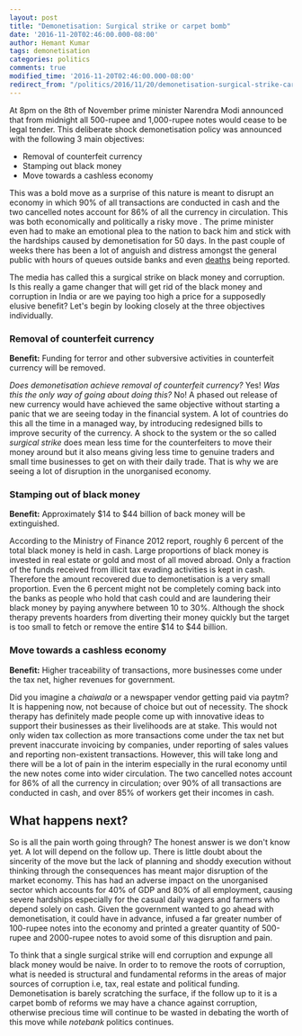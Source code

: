 ```yaml
---
layout: post
title: "Demonetisation: Surgical strike or carpet bomb"
date: '2016-11-20T02:46:00.000-08:00'
author: Hemant Kumar
tags: demonetisation
categories: politics
comments: true
modified_time: '2016-11-20T02:46:00.000-08:00'
redirect_from: "/politics/2016/11/20/demonetisation-surgical-strike-carpet-bomb"
---
```


At 8pm on the 8th of November prime minister Narendra Modi announced that from midnight all 500-rupee and 1,000-rupee notes would cease to be legal tender. This deliberate shock demonetisation policy was announced with the following 3 main objectives:

* Removal of counterfeit currency
* Stamping out black money
* Move towards a cashless economy

This was a bold move as a surprise of this nature is meant to disrupt an economy in which 90% of all transactions are conducted in cash and the two cancelled notes account for 86% of all the currency in circulation. This was both economically and politically a risky move . The prime minister even had to make an emotional plea to the nation to back him and stick with the hardships caused by demonetisation for 50 days. In the past couple of weeks there has been a lot of anguish and distress amongst the general public with hours of queues outside banks and even [deaths](http://www.huffingtonpost.in/2016/11/17/day-9-demonetisation-death-toll-rises-to-55/) being reported.

The media has called this a surgical strike on black money and corruption. Is this really a game changer that will get rid of the black money and corruption in India or are we paying too high a price for a supposedly elusive benefit? Let's begin by looking closely at the three objectives individually.

### Removal of counterfeit currency
**Benefit:** Funding for terror and other subversive activities in counterfeit currency will be removed.

*Does demonetisation achieve removal of counterfeit currency?* Yes! *Was this the only way of going about doing this?* No! A phased out release of new currency would have achieved the same objective without starting a panic that we are seeing today in the financial system. A lot of countries do this all the time in a managed way, by introducing redesigned bills to improve security of the currency. A shock to the system or the so called *surgical strike* does mean less time for the counterfeiters to move their money around but it also means giving less time to genuine traders and small time businesses to get on with their daily trade. That is why we are seeing a lot of disruption in the unorganised economy.

### Stamping out of black money
**Benefit:** Approximately $14 to $44 billion of back money will be extinguished.

According to the Ministry of Finance 2012 report, roughly 6 percent of the total black money is held in cash. Large proportions of black money is invested in real estate or gold and most of all moved abroad. Only a fraction of the funds received from illicit tax evading activities is kept in cash. Therefore the amount recovered due to demonetisation is a very small proportion. Even the 6 percent might not be completely coming back into the banks as people who hold that cash could and are laundering their black money by paying anywhere between 10 to 30%. Although the shock therapy prevents hoarders from diverting their money quickly but the target is too small to fetch or remove the entire $14 to $44 billion.

### Move towards a cashless economy
**Benefit:** Higher traceability of transactions, more businesses come under the tax net, higher revenues for government.

Did you imagine a *chaiwala* or a newspaper vendor getting paid via paytm? It is happening now, not because of choice but out of necessity. The shock therapy has definitely made people come up with innovative ideas to support their businesses as their livelihoods are at stake. This would not only widen tax collection as more transactions come under the tax net but prevent inaccurate invoicing by companies, under reporting of sales values and reporting non-existent transactions. However, this will take long and there will be a lot of pain in the interim especially in the rural economy until the new notes come into wider circulation. The two cancelled notes account for 86% of all the currency in circulation; over 90% of all transactions are conducted in cash, and over 85% of workers get their incomes in cash.

## What happens next?
So is all the pain worth going through? The honest answer is we don't know yet. A lot will depend on the follow up. There is little doubt about the sincerity of the move but the lack of planning and shoddy execution without thinking through the consequences has meant major disruption of the market economy. This has had an adverse impact on the unorganised sector which accounts for 40% of GDP and 80% of all employment, causing severe hardships especially for the casual daily wagers and farmers who depend solely on cash. Given the government wanted to go ahead with demonetisation, it could have in advance, infused a far greater number of 100-rupee notes into the economy and printed a greater quantity of 500-rupee and 2000-rupee notes to avoid some of this disruption and pain.

To think that a single surgical strike will end corruption and expunge all black money would be naive. In order to to remove the roots of corruption, what is needed is structural and fundamental reforms in the areas of major sources of corruption i.e, tax, real estate and political funding. Demonetisation is barely scratching the surface, if the follow up to it is a carpet bomb of reforms we may have a chance against corruption, otherwise precious time will continue to be wasted in debating the worth of this move while *notebank* politics continues.
